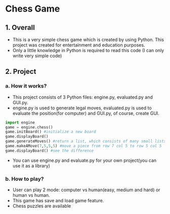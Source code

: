 # Chess Game
## 1. Overall
- This is a very simple chess game which is created by using Python. This project was created for entertainment and education purposes.
- Only a little knowledge in Python is required to read this code (I can only write very simple code)
## 2. Project
### a. How it works?
- This project consists of 3 Python files: engine.py, evaluated.py and GUI.py.
- engine.py is used to generate legal moves, evaluated.py is used to evaluate the position(for computer) and GUI.py, of course, create GUI.
```python
import engine
game = engine.chess()
game.initBoard() #initialize a new board
game.displayBoard()
game.generateMoves() #return a list, which consists of many small lists(1 small list for 1 piece). 1st element of a small list is coordinates of a piece, the next elements are coordinates of squares which that piece can move to
game.makeAMove(7,5,5,5) #move a piece from row 7 col 5 to row 5 col 5
game.displayBoard() #see the difference
```
- You can use engine.py and evaluate.py for your own project(you can use it as a library)
### b. How to play?
- User can play 2 mode: computer vs human(easy, medium and hard) or human vs human. 
- This game has save and load game feature.
- Chess puzzles are available
